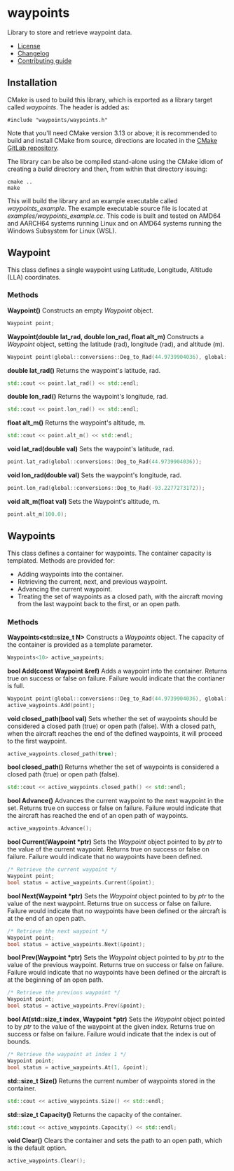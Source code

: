 # waypoints
Library to store and retrieve waypoint data.
   * [License](LICENSE.md)
   * [Changelog](CHANGELOG.md)
   * [Contributing guide](CONTRIBUTING.md)

## Installation
CMake is used to build this library, which is exported as a library target called *waypoints*. The header is added as:

```
#include "waypoints/waypoints.h"
```

Note that you'll need CMake version 3.13 or above; it is recommended to build and install CMake from source, directions are located in the [CMake GitLab repository](https://github.com/Kitware/CMake).

The library can be also be compiled stand-alone using the CMake idiom of creating a *build* directory and then, from within that directory issuing:

```
cmake ..
make
```

This will build the library and an example executable called *waypoints_example*. The example executable source file is located at *examples/waypoints_example.cc*. This code is built and tested on AMD64 and AARCH64 systems running Linux and on AMD64 systems running the Windows Subsystem for Linux (WSL).

## Waypoint
This class defines a single waypoint using Latitude, Longitude, Altitude (LLA) coordinates.

### Methods

**Waypoint()** Constructs an empty *Waypoint* object.

```C++
Waypoint point;
```

**Waypoint(double lat_rad, double lon_rad, float alt_m)** Constructs a *Waypoint* object, setting the latitude (rad), longitude (rad), and altitude (m).

```C++
Waypoint point(global::conversions::Deg_to_Rad(44.9739904036), global::conversions::Deg_to_Rad(-93.2277273172), 100.0);
```

**double lat_rad()** Returns the waypoint's latitude, rad.

```C++
std::cout << point.lat_rad() << std::endl;
```

**double lon_rad()** Returns the waypoint's longitude, rad.

```C++
std::cout << point.lon_rad() << std::endl;
```

**float alt_m()** Returns the waypoint's altitude, m.

```C++
std::cout << point.alt_m() << std::endl;
```

**void lat_rad(double val)** Sets the waypoint's latitude, rad.

```C++
point.lat_rad(global::conversions::Deg_to_Rad(44.9739904036));
```

**void lon_rad(double val)** Sets the waypoint's longitude, rad.

```C++
point.lon_rad(global::conversions::Deg_to_Rad(-93.2277273172));
```

**void alt_m(float val)** Sets the Waypoint's altitude, m.

```C++
point.alt_m(100.0);
```

## Waypoints
This class defines a container for waypoints. The container capacity is templated. Methods are provided for:
   * Adding waypoints into the container.
   * Retrieving the current, next, and previous waypoint.
   * Advancing the current waypoint.
   * Treating the set of waypoints as a closed path, with the aircraft moving from the last waypoint back to the first, or an open path.

### Methods

**Waypoints<std::size_t N>** Constructs a *Waypoints* object. The capacity of the container is provided as a template parameter.

```C++
Waypoints<10> active_waypoints;
```

**bool Add(const Waypoint &ref)** Adds a waypoint into the container. Returns true on success or false on failure. Failure would indicate that the contianer is full.

```C++
Waypoint point(global::conversions::Deg_to_Rad(44.9739904036), global::conversions::Deg_to_Rad(-93.2277273172), 100.0);
active_waypoints.Add(point);
```

**void closed_path(bool val)** Sets whether the set of waypoints should be considered a closed path (true) or open path (false). With a closed path, when the aircraft reaches the end of the defined waypoints, it will proceed to the first waypoint.

```C++
active_waypoints.closed_path(true);
```

**bool closed_path()** Returns whether the set of waypoints is considered a closed path (true) or open path (false).

```C++
std::cout << active_waypoints.closed_path() << std::endl;
```

**bool Advance()** Advances the current waypoint to the next waypoint in the set. Returns true on success or false on failure. Failure would indicate that the aircraft has reached the end of an open path of waypoints.

```C++
active_waypoints.Advance();
```

**bool Current(Waypoint &ast;ptr)** Sets the *Waypoint* object pointed to by *ptr* to the value of the current waypoint. Returns true on success or false on failure. Failure would indicate that no waypoints have been defined.

```C++
/* Retrieve the current waypoint */
Waypoint point;
bool status = active_waypoints.Current(&point);
```

**bool Next(Waypoint &ast;ptr)** Sets the *Waypoint* object pointed to by *ptr* to the value of the next waypoint. Returns true on success or false on failure. Failure would indicate that no waypoints have been defined or the aircraft is at the end of an open path.

```C++
/* Retrieve the next waypoint */
Waypoint point;
bool status = active_waypoints.Next(&point);
```

**bool Prev(Waypoint &ast;ptr)** Sets the *Waypoint* object pointed to by *ptr* to the value of the previous waypoint. Returns true on success or false on failure. Failure would indicate that no waypoints have been defined or the aircraft is at the beginning of an open path.

```C++
/* Retrieve the previous waypoint */
Waypoint point;
bool status = active_waypoints.Prev(&point);
```

**bool At(std::size_t index, Waypoint &ast;ptr)** Sets the *Waypoint* object pointed to by *ptr* to the value of the waypoint at the given index. Returns true on success or false on failure. Failure would indicate that the index is out of bounds.

```C++
/* Retrieve the waypoint at index 1 */
Waypoint point;
bool status = active_waypoints.At(1, &point);
```

**std::size_t Size()** Returns the current number of waypoints stored in the container.

```C++
std::cout << active_waypoints.Size() << std::endl;
```

**std::size_t Capacity()** Returns the capacity of the container.

```C++
std::cout << active_waypoints.Capacity() << std::endl;
```

**void Clear()** Clears the container and sets the path to an open path, which is the default option.

```C++
active_waypoints.Clear();
```
